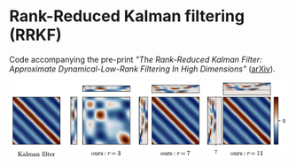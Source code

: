 # Rank-Reduced Kalman filtering (RRKF)

Code accompanying the pre-print *"The Rank-Reduced Kalman Filter: Approximate
Dynamical-Low-Rank Filtering In High Dimensions"* ([arXiv](http://arxiv.org/abs/2306.07774)).

<div align="center">

![Figure1](./docs/assets/fig1.png)

</div>
